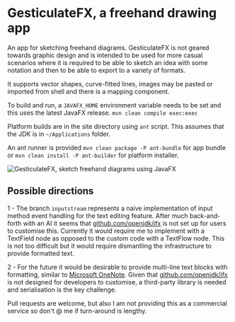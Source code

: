 # GesticulateFX, a freehand drawing app

An app for sketching freehand diagrams. GesticulateFX is not geared towards graphic design and is intended to be used for more casual scenarios where it is required to be able to sketch an idea with some notation and then to be able to export to a variety of formats.

It supports vector shapes, curve-fitted lines, images may be pasted or imported from shell and there is a mapping component.

To build and run, a `JAVAFX_HOME` environment variable needs to be set and this uses the latest JavaFX release. ```mvn clean compile exec:exec```

Platform builds are in the site directory using `ant` script. This assumes that the JDK is in `~/Applications` folder.

An ant runner is provided `mvn clean package -P ant-bundle` for app bundle or `mvn clean install -P ant-builder` for platform installer.

![GesticulateFX, sketch freehand diagrams using JavaFX](https://www.e-conomist.me.uk/images/144dpi/gesticulate-fx-15.png)

## Possible directions

1 - The branch `inputstream` represents a naive implementation of input method event handling for the text editing feature. After much back-and-forth with an AI it seems that 
[github.com/openjdk/jfx](https://github.com/openjdk/jfx) is not set up for users to customise this. Currently it would require me to implement with a TextField node as opposed to the custom code with a TextFlow node. This is not too difficult but it would require dismantling the infrastructure to provide formatted text.

2 - For the future it would be desirable to provide multi-line text blocks with formatting, similar to [Microsoft OneNote](https://www.onenote.com/). Given that [github.com/openjdk/jfx](https://github.com/openjdk/jfx) is not designed for developers to customise, a third-party library is needed and serialisation is the key challenge.

Pull requests are welcome, but also I am not providing this as a commercial service so don't @ me if turn-around is lengthy.



